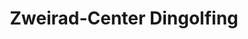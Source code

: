 ---
title: "Zweirad-Center Dingolfing"
url: /dingolfing/zweirad-center-dingolfing/
shop: Fahrrad
---